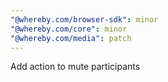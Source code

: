 ```yaml
---
"@whereby.com/browser-sdk": minor
"@whereby.com/core": minor
"@whereby.com/media": patch
---
```


Add action to mute participants
